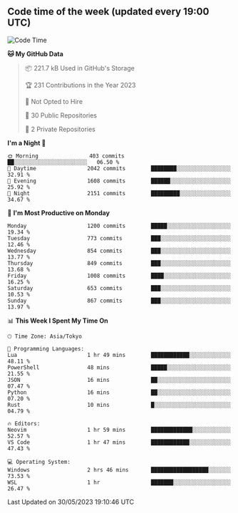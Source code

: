 ## Code time of the week (updated every 19:00 UTC)

<!--START_SECTION:waka-->
![Code Time](http://img.shields.io/badge/Code%20Time-1%2C859%20hrs%2010%20mins-blue)

**🐱 My GitHub Data** 

> 📦 221.7 kB Used in GitHub's Storage 
 > 
> 🏆 231 Contributions in the Year 2023
 > 
> 🚫 Not Opted to Hire
 > 
> 📜 30 Public Repositories 
 > 
> 🔑 2 Private Repositories 
 > 
**I'm a Night 🦉** 

```text
🌞 Morning                403 commits         ██░░░░░░░░░░░░░░░░░░░░░░░   06.50 % 
🌆 Daytime                2042 commits        ████████░░░░░░░░░░░░░░░░░   32.91 % 
🌃 Evening                1608 commits        ██████░░░░░░░░░░░░░░░░░░░   25.92 % 
🌙 Night                  2151 commits        █████████░░░░░░░░░░░░░░░░   34.67 % 
```
📅 **I'm Most Productive on Monday** 

```text
Monday                   1200 commits        █████░░░░░░░░░░░░░░░░░░░░   19.34 % 
Tuesday                  773 commits         ███░░░░░░░░░░░░░░░░░░░░░░   12.46 % 
Wednesday                854 commits         ███░░░░░░░░░░░░░░░░░░░░░░   13.77 % 
Thursday                 849 commits         ███░░░░░░░░░░░░░░░░░░░░░░   13.68 % 
Friday                   1008 commits        ████░░░░░░░░░░░░░░░░░░░░░   16.25 % 
Saturday                 653 commits         ███░░░░░░░░░░░░░░░░░░░░░░   10.53 % 
Sunday                   867 commits         ███░░░░░░░░░░░░░░░░░░░░░░   13.97 % 
```


📊 **This Week I Spent My Time On** 

```text
🕑︎ Time Zone: Asia/Tokyo

💬 Programming Languages: 
Lua                      1 hr 49 mins        ████████████░░░░░░░░░░░░░   48.11 % 
PowerShell               48 mins             █████░░░░░░░░░░░░░░░░░░░░   21.55 % 
JSON                     16 mins             ██░░░░░░░░░░░░░░░░░░░░░░░   07.47 % 
Python                   16 mins             ██░░░░░░░░░░░░░░░░░░░░░░░   07.20 % 
Rust                     10 mins             █░░░░░░░░░░░░░░░░░░░░░░░░   04.79 % 

🔥 Editors: 
Neovim                   1 hr 59 mins        █████████████░░░░░░░░░░░░   52.57 % 
VS Code                  1 hr 47 mins        ████████████░░░░░░░░░░░░░   47.43 % 

💻 Operating System: 
Windows                  2 hrs 46 mins       ██████████████████░░░░░░░   73.53 % 
WSL                      1 hr                ███████░░░░░░░░░░░░░░░░░░   26.47 % 
```


 Last Updated on 30/05/2023 19:10:46 UTC
<!--END_SECTION:waka-->